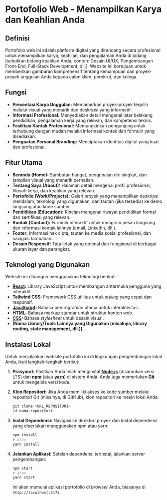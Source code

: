 # Portofolio Web - Menampilkan Karya dan Keahlian Anda

## Definisi

Portofolio web ini adalah platform digital yang dirancang secara profesional untuk menampilkan karya, keahlian, dan pengalaman Anda di bidang [sebutkan bidang keahlian Anda, contoh: Desain UI/UX, Pengembangan Front-End, Full-Stack Development, dll.]. Website ini bertujuan untuk memberikan gambaran komprehensif tentang kemampuan dan proyek-proyek unggulan Anda kepada calon klien, perekrut, dan kolega.

## Fungsi

* **Presentasi Karya Unggulan:** Memamerkan proyek-proyek terpilih melalui visual yang menarik dan deskripsi yang informatif.
* **Informasi Profesional:** Menyediakan detail mengenai latar belakang pendidikan, pengalaman kerja yang relevan, dan kompetensi teknis.
* **Fasilitasi Kontak Profesional:** Memungkinkan pengunjung untuk terhubung dengan mudah melalui informasi kontak dan formulir yang disediakan.
* **Penguatan Personal Branding:** Menciptakan identitas digital yang kuat dan profesional.

## Fitur Utama

* **Beranda (Home):** Sambutan hangat, pengenalan diri singkat, dan tampilan visual yang menarik perhatian.
* **Tentang Saya (About):** Halaman detail mengenai profil profesional, filosofi kerja, dan keahlian yang relevan.
* **Portofolio (Work/Projects):** Galeri proyek yang menampilkan deskripsi mendalam, teknologi yang digunakan, dan tautan (jika tersedia) ke demo langsung atau kode sumber.
* **Pendidikan (Education):** Rincian mengenai riwayat pendidikan formal dan sertifikasi yang relevan.
* **Kontak (Contact):** Formulir interaktif untuk mengirim pesan langsung dan informasi kontak lainnya (email, LinkedIn, dll.).
* **Footer:** Informasi hak cipta, tautan ke media sosial profesional, dan navigasi tambahan.
* **Desain Responsif:** Tata letak yang optimal dan fungsional di berbagai ukuran layar dan perangkat.

## Teknologi yang Digunakan

Website ini dibangun menggunakan teknologi berikut:

* **[React](https://react.dev/):** Library JavaScript untuk membangun antarmuka pengguna yang interaktif.
* **[Tailwind CSS](https://tailwindcss.com/):** Framework CSS utilitas untuk *styling* yang cepat dan responsif.
* **[JavaScript](https://developer.mozilla.org/en-US/docs/Web/JavaScript):** Bahasa pemrograman utama untuk interaktivitas.
* **[HTML](https://developer.mozilla.org/en-US/docs/Web/HTML):** Bahasa markup standar untuk struktur konten web.
* **[CSS](https://developer.mozilla.org/en-US/docs/Web/CSS):** Bahasa *stylesheet* untuk desain visual.
* **[Nama Library/Tools Lainnya yang Digunakan (misalnya, library routing, state management, dll.)]**

## Instalasi Lokal

Untuk menjalankan website portofolio ini di lingkungan pengembangan lokal Anda, ikuti langkah-langkah berikut:

1.  **Prasyarat:** Pastikan Anda telah menginstal **[Node.js](https://nodejs.org/)** (disarankan versi LTS) dan **[npm](https://www.npmjs.com/)** (atau **[yarn](https://yarnpkg.com/)**) di sistem Anda. Anda juga memerlukan **[Git](https://git-scm.com/)** untuk mengelola versi kode.

2.  **Klon Repositori:** Jika Anda memiliki akses ke kode sumber melalui repositori Git (misalnya, di GitHub), klon repositori ke mesin lokal Anda:
    ```bash
    git clone <URL_REPOSITORI>
    cd nama-repositori
    ```

3.  **Instal Dependensi:** Navigasi ke direktori proyek dan instal dependensi yang diperlukan menggunakan npm atau yarn:
    ```bash
    npm install
    # atau
    yarn install
    ```

4.  **Jalankan Aplikasi:** Setelah dependensi terinstal, jalankan server pengembangan:
    ```bash
    npm start
    # atau
    yarn start
    ```
    Ini akan memulai aplikasi portofolio di *browser* Anda, biasanya di `http://localhost:5173`.
